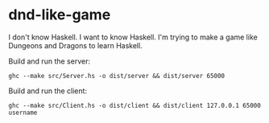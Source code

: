 # dnd-like-game
I don't know Haskell. I want to know Haskell. I'm trying to make a game like Dungeons and Dragons to learn Haskell.

Build and run the server:

```shell
ghc --make src/Server.hs -o dist/server && dist/server 65000
```

Build and run the client:

```shell
ghc --make src/Client.hs -o dist/client && dist/client 127.0.0.1 65000 username
```

